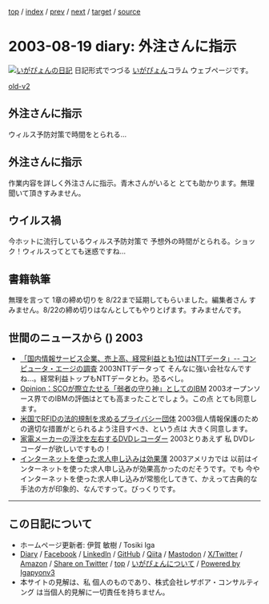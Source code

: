 [top](../index.html) 
 / [index](index.html) 
 / [prev](ig030818.html) 
 / [next](ig030820.html) 
 / [target](https://www.igapyon.jp/igapyon/diary/2003/ig030819.html) 
 / [source](https://github.com/igapyon/diary/blob/master/2003/ig030819.src.md) 

2003-08-19 diary: 外注さんに指示
=====================================================================================================
[![いがぴょんの日記](https://www.igapyon.jp/igapyon/diary/images/iga202308_64.jpg "いがぴょん")](https://www.igapyon.jp/igapyon/diary/memo/memoigapyon.html) 日記形式でつづる [いがぴょん](https://www.igapyon.jp/igapyon/diary/memo/memoigapyon.html)コラム ウェブページです。

[old-v2](ig030819-orig.html)

## 外注さんに指示

ウィルス予防対策で時間をとられる…


## 外注さんに指示

作業内容を詳しく外注さんに指示。青木さんがいると とても助かります。無理聞いて頂きすみません。

## ウイルス禍

今ホットに流行しているウィルス予防対策で 予想外の時間がとられる。ショック！ウィルスってとても迷惑ですね…

## 書籍執筆

無理を言って 1章の締め切りを 8/22まで延期してもらいました。編集者さん すみません。8/22の締め切りはなんとしてもやりとげます。すみませんです。

## 世間のニュースから () 2003

* [「国内情報サービス企業、売上高、経常利益とも1位はNTTデータ」-- コンピュータ・エージの調査](http://japan.cnet.com/news/ent/story/0,2000047623,20060447,00.htm)  2003NTTデータって そんなに強い会社なんですね…。経常利益トップもNTTデータとわ。恐るべし。
* [Opinion：SCOが際立たせる「弱者の守り神」としてのIBM](http://www.zdnet.co.jp/enterprise/0308/18/epn25.html)  2003オープンソース界でのIBMの評価はとても高まったことでしょう。この点 とても同意します。
* [米国でRFIDの法的規制を求めるプライバシー団体](http://japan.cnet.com/news/ebiz/story/0,2000047658,20060474,00.htm)  2003個人情報保護のための適切な措置がとられるよう注目すべき、という点は 大きく同意します。
* [家電メーカーの浮沈を左右するDVDレコーダー](http://japan.cnet.com/column/market/story/0,2000047993,20060448,00.htm)  2003とりあえず 私 DVDレコーダーが欲しいですもの！
* [インターネットを使った求人申し込みは効果薄](http://japan.cnet.com/news/media/story/0,2000047715,20060461,00.htm)  2003アメリカでは 以前はインターネットを使った求人申し込みが効果高かったのだそうです。でも 今や インターネットを使った求人申し込みが常態化してきて、かえって古典的な手法の方が印象的、なんですって。びっくりです。


----------------------------------------------------------------------------------------------------

## この日記について

* ホームページ更新者: 伊賀 敏樹 / Tosiki Iga
* [Diary](https://www.igapyon.jp/igapyon/diary/) / [Facebook](https://www.facebook.com/igapyon) / [LinkedIn](https://www.linkedin.com/in/toshikiiga) / [GitHub](https://github.com/igapyon) / [Qiita](https://qiita.com/igapyon) / [Mastodon](https://social.vivaldi.net/@igapyon) / [X/Twitter](https://twitter.com/ToshikiIga) / [Amazon](https://www.amazon.co.jp/%E4%BC%8A%E8%B3%80-%E6%95%8F%E6%A8%B9/e/B004LTQWCQ) / 
[Share on Twitter](https://twitter.com/intent/tweet?hashtags=igapyon%2Cdiary%2C%E3%81%84%E3%81%8C%E3%81%B4%E3%82%87%E3%82%93&text=%E5%A4%96%E6%B3%A8%E3%81%95%E3%82%93%E3%81%AB%E6%8C%87%E7%A4%BA&url=https%3A%2F%2Fwww.igapyon.jp%2Figapyon%2Fdiary%2F2003%2Fig030819.html) / [top](../index.html) / [いがぴょんについて](https://www.igapyon.jp/igapyon/diary/memo/memoigapyon.html) / [Powered by Igapyonv3](https://github.com/igapyon/igapyonv3)
* 本サイトの見解は、私 個人のものであり、株式会社レザボア・コンサルティング は当個人的見解に一切責任を持ちません。 
